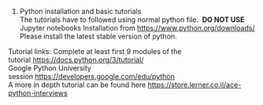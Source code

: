 1) Python installation and basic tutorials  
The tutorials have to followed using normal python file.  **DO NOT USE** Jupyter notebooks Installation from https://www.python.org/downloads/ Please install the latest stable version of python.  
  
Tutorial links: Complete at least first 9 modules of the tutorial https://docs.python.org/3/tutorial/  
Google Python University session https://developers.google.com/edu/python  
A more in depth tutorial can be found here https://store.lerner.co.il/ace-python-interviews